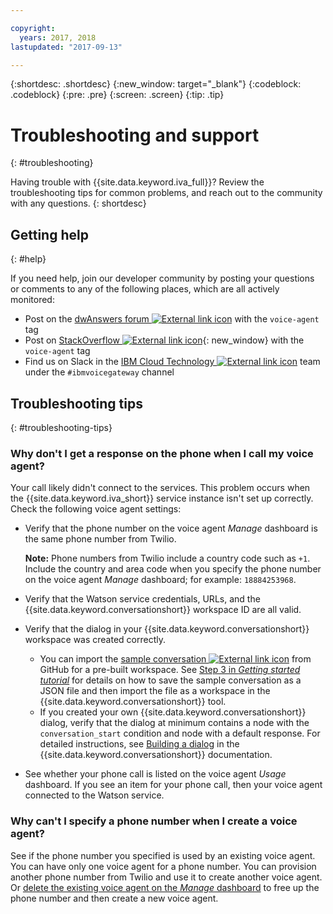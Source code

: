 ```yaml
---

copyright:
  years: 2017, 2018
lastupdated: "2017-09-13"

---
```


{:shortdesc: .shortdesc}
{:new_window: target="_blank"}
{:codeblock: .codeblock}
{:pre: .pre}
{:screen: .screen}
{:tip: .tip}

# Troubleshooting and support
{: #troubleshooting}

Having trouble with {{site.data.keyword.iva_full}}? Review the troubleshooting tips for common problems, and reach out to the community with any questions.
{: shortdesc}

## Getting help
{: #help}

If you need help, join our developer community by posting your questions or comments to any of the following places, which are all actively monitored:
* Post on the [dwAnswers forum ![External link icon](../../icons/launch-glyph.svg "External link icon")](https://developer.ibm.com/answers/topics/voice-agent/) with the `voice-agent` tag
* Post on [StackOverflow ![External link icon](../../icons/launch-glyph.svg "External link icon")](http://stackoverflow.com/questions/tagged/voice-agent){: new_window} with the `voice-agent` tag
* Find us on Slack in the [IBM Cloud Technology ![External link icon](../../icons/launch-glyph.svg "External link icon")](https://slack-invite-ibm-cloud-tech.mybluemix.net/) team under the `#ibmvoicegateway` channel

## Troubleshooting tips
{: #troubleshooting-tips}

### Why don't I get a response on the phone when I call my voice agent?

Your call likely didn't connect to the services. This problem occurs when the {{site.data.keyword.iva_short}} service instance isn't set up correctly. Check the following voice agent settings:

* Verify that the phone number on the voice agent _Manage_ dashboard is the same phone number from Twilio.

   **Note:** Phone numbers from Twilio include a country code such as `+1`. Include the country and area code when you specify the phone number on the voice agent _Manage_ dashboard; for example: `18884253968`.
* Verify that the Watson service credentials, URLs, and the {{site.data.keyword.conversationshort}} workspace ID are all valid.
* Verify that the dialog in your {{site.data.keyword.conversationshort}} workspace was created correctly.
  * You can import the [sample conversation ![External link icon](../../icons/launch-glyph.svg "External link icon")](https://github.com/WASdev/sample.voice.gateway/blob/master/conversation/voice-gateway-conversation-en.json) from GitHub for a pre-built workspace. See [Step 3 in *Getting started tutorial*](getting-started.html#step3) for details on how to save the sample conversation as a JSON file and then import the file as a workspace in the {{site.data.keyword.conversationshort}} tool.
  * If you created your own {{site.data.keyword.conversationshort}} dialog, verify that the dialog at minimum contains a node with the `conversation_start` condition and node with a default response. For detailed instructions, see [Building a dialog](../conversation/dialog-build.html) in the {{site.data.keyword.conversationshort}} documentation.
* See whether your phone call is listed on the voice agent _Usage_ dashboard. If you see an item for your phone call, then your voice agent connected to the Watson service.

### Why can't I specify a phone number when I create a voice agent?

See if the phone number you specified is used by an existing voice agent. You can have only one voice agent for a phone number. You can provision another phone number from Twilio and use it to create another voice agent. Or [delete the existing voice agent on the _Manage_ dashboard](managing.html#delete_instance) to free up the phone number and then create a new voice agent.
